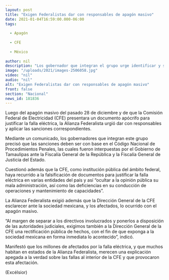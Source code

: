 ```yaml
---
layout: post
title: "Exigen Federalistas dar con responsables de apagón masivo"
date: 2021-01-04T16:59:00.000-06:00
tags:
  
  - Apagón
  
  - CFE
  
  - México
  
author: nil
description: "Los gobernador que integran el grupo urge identificar y sancionar a quienes pudieron haber provocada la falla del 28 de diciembre; exige a CFE explicación apegada a la verdad"
image: "/uploads/2021/images-2506058.jpg"
video: "nil"
audio: "nil"
alt: "Exigen Federalistas dar con responsables de apagón masivo"
front: false
section: "Nacional"
news_id: 181836
---
```


Luego del apagón masivo del pasado 28 de diciembre y de que la Comisión Federal de Electricidad (CFE) presentara un documento apócrifo para justificar la falla eléctrica, la Alianza Federalista urgió dar con responsables y aplicar las sanciones correspondientes.

Mediante un comunicado, los gobernadores que integran este grupo precisó que las sanciones deben ser con base en el Código Nacional de Procedimientos Penales, las cuales fueron interpuestas por el Gobierno de Tamaulipas ante la Fiscalía General de la República y la Fiscalía General de Justicia del Estado.

Cuestionó además que la CFE, como institución pública del ámbito federal, haya recurrido a la falsificación de documentos para justificar la falla eléctrica en varias entidades del país y así “ocultar a la opinión pública su mala administración, así como las deficiencias en su conducción de operaciones y mantenimiento de capacidades”.

La Alianza Federalista exigió además que la Dirección General de la CFE esclarecer ante la sociedad mexicana, y los afectados, lo ocurrido con el apagón masivo.

“Al margen de separar a los directivos involucrados y ponerlos a disposición de las autoridades judiciales, exigimos también a la Dirección General de la CFE una rectificación pública de hechos, con el fin de que exponga a la sociedad mexicana en forma inmediata lo acontecido”, indicó.

Manifestó que los millones de afectados por la falla eléctrica, y que muchos habitan en estados de la Alianza Federalista, merecen una explicación apegada a la verdad sobre las fallas al interior de la CFE y que provocaron esta afectación.

(Excélsior)